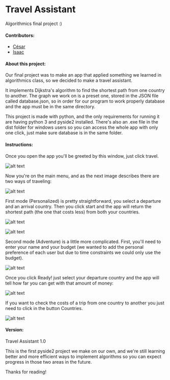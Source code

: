 # Travel Assistant
Algorithmics final project :)

#### Contributors: 
+ [César](https://github.com/hiromi00)
+ [Isaac](https://github.com/isaacfulcrum)

#### About this project:
Our final project was to make an app that applied something we learned 
in algorithmics class, so we decided to make a travel assistant.

It implements Dijkstra's algorithm to find the shortest path from one
country to another. The graph we work on is a preset one, stored in the
JSON file called database.json, so in order for our program to work properly
database and the app must be in the same directory.

This project is made with python, and the only requirements 
for running it are having python 3 and pyside2 installed. There's
also an .exe file in the dist folder for windows users so you can 
access the whole app with only one click, just make sure database is 
in the same folder.

#### Instructions:

Once you open the app you'll be greeted by this window, just click travel.

![alt text](https://raw.githubusercontent.com/isaacfulcrum/Travel_Assistant/master/assets/instructions/welcome.png "Welcome")


Now you're on the main menu, and as the next image describes there are 
two ways of traveling:

![alt text](https://raw.githubusercontent.com/isaacfulcrum/Travel_Assistant/master/assets/instructions/menu.png "Menu")


First mode (Personalized) is pretty straightforward, you select a departure 
and an arrival country. Then you click start and the app will return the 
shortest path (the one that costs less) from both your countries.

![alt text](https://raw.githubusercontent.com/isaacfulcrum/Travel_Assistant/master/assets/instructions/personalized_1.png "Personalized")


![alt text](https://raw.githubusercontent.com/isaacfulcrum/Travel_Assistant/master/assets/instructions/personalized_2.png "Personalized")


Second mode (Adventure) is a little more complicated. First, you'll need to 
enter your name and your budget (we wanted to add the personal preference 
of each user but due to time constraints we could only use the budget).

![alt text](https://raw.githubusercontent.com/isaacfulcrum/Travel_Assistant/master/assets/instructions/adventure_1.png "Adventure")

Once you click Ready! just select your departure country and the app will 
tell how far you can get with that amount of money:

![alt text](https://raw.githubusercontent.com/isaacfulcrum/Travel_Assistant/master/assets/instructions/adventure_2.png "Adventure")

If you want to check the costs of a trip from one country to another 
you just need to click in the button Countries.

![alt text](https://raw.githubusercontent.com/isaacfulcrum/Travel_Assistant/master/assets/instructions/costs.png "Costs")


#### Version:
Travel Assistant 1.0

This is the first pyside2 project we make on our own, and we're still
learning better and more efficient ways to implement algorithms so you
can expect progress in those two areas in the future.

Thanks for reading! 
